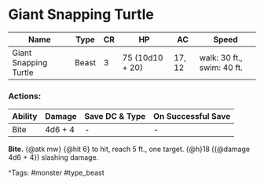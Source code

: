 # Giant Snapping Turtle

| Name | Type | CR | HP | AC | Speed |
|------|------|----|----|----|-------|
| Giant Snapping Turtle | Beast | 3 | 75 (10d10 + 20) | 17, 12 | walk: 30 ft., swim: 40 ft. |

### Actions:

| Ability | Damage | Save DC & Type | On Successful Save |
|---------|--------|----------------|--------------------|
| Bite | 4d6 + 4 | - | - |


**Bite.** {@atk mw} {@hit 6} to hit, reach 5 ft., one target. {@h}18 ({@damage 4d6 + 4}) slashing damage.

^Tags: #monster #type_beast